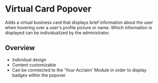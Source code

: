 # Virtual Card Popover

Adds a virtual business card that displays brief information about the user when hovering over a user's profile picture or name. Which information is displayed can be individualized by the administrator.

## Overview

- Individual design
- Content customizable
- Can be conntected to the 'Your Acclaim' Module in order to display badges within the popover
